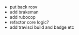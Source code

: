 - put back rcov
- add brakeman
- add rubocop
- refactor core logic?
- add travisci build and badge etc
